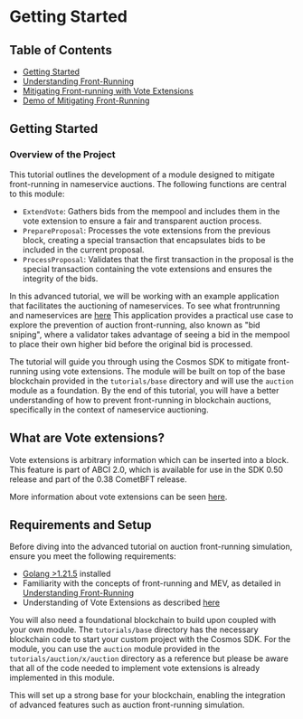 # Getting Started

## Table of Contents

- [Getting Started](#overview-of-the-project)
- [Understanding Front-Running](./01-understanding-frontrunning.md)
- [Mitigating Front-running with Vote Extensions](./02-mitigating-front-running-with-vote-extesions.md)
- [Demo of Mitigating Front-Running](./03-demo-of-mitigating-front-running.md)

## Getting Started

### Overview of the Project

This tutorial outlines the development of a module designed to mitigate front-running in nameservice auctions. The following functions are central to this module:

* `ExtendVote`: Gathers bids from the mempool and includes them in the vote extension to ensure a fair and transparent auction process.
* `PrepareProposal`: Processes the vote extensions from the previous block, creating a special transaction that encapsulates bids to be included in the current proposal.
* `ProcessProposal`: Validates that the first transaction in the proposal is the special transaction containing the vote extensions and ensures the integrity of the bids.

In this advanced tutorial, we will be working with an example application that facilitates the auctioning of nameservices. To see what frontrunning and nameservices are [here](./01-understanding-frontrunning.md) This application provides a practical use case to explore the prevention of auction front-running, also known as "bid sniping", where a validator takes advantage of seeing a bid in the mempool to place their own higher bid before the original bid is processed.

The tutorial will guide you through using the Cosmos SDK to mitigate front-running using vote extensions. The module will be built on top of the base blockchain provided in the `tutorials/base` directory and will use the `auction` module as a foundation. By the end of this tutorial, you will have a better understanding of how to prevent front-running in blockchain auctions, specifically in the context of nameservice auctioning.

## What are Vote extensions?

Vote extensions is arbitrary information which can be inserted into a block. This feature is part of ABCI 2.0, which is available for use in the SDK 0.50 release and part of the 0.38 CometBFT release.

More information about vote extensions can be seen [here](https://docs.cosmos.network/main/build/abci/vote-extensions).

## Requirements and Setup

Before diving into the advanced tutorial on auction front-running simulation, ensure you meet the following requirements:

* [Golang >1.21.5](https://golang.org/doc/install) installed
* Familiarity with the concepts of front-running and MEV, as detailed in [Understanding Front-Running](./01-understanding-frontrunning.md)
* Understanding of Vote Extensions as described [here](https://docs.cosmos.network/main/build/abci/vote-extensions)

You will also need a foundational blockchain to build upon coupled with your own module. The `tutorials/base` directory has the necessary blockchain code to start your custom project with the Cosmos SDK. For the module, you can use the `auction` module provided in the `tutorials/auction/x/auction` directory as a reference but please be aware that all of the code needed to implement vote extensions is already implemented in this module.

This will set up a strong base for your blockchain, enabling the integration of advanced features such as auction front-running simulation.
